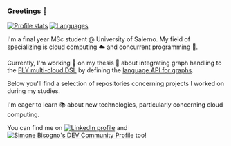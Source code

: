 ### Greetings :wave:

[![Profile stats](https://github-readme-stats.vercel.app/api/?username=bissim&layout=compact&hide_title=true&show_icons=true&theme=gotham)](#) [![Languages](https://github-readme-stats.vercel.app/api/top-langs/?username=bissim&layout=compact&show_icons=true&theme=gotham)](#)

I'm a final year MSc student @ University of Salerno. My field of specializing is cloud computing ☁️ and concurrent programming 🧵.

Currently, I'm working 🔭 on my thesis 📕 about integrating graph handling to the [FLY multi-cloud DSL](http://github.com/bissim/FLY-language) by defining the [language API for graphs](https://github.com/bissim/FLY-graph).

Below you'll find a selection of repositories concerning projects I worked on during my studies.

I'm eager to learn 📚 about new technologies, particularly concerning cloud computing.

You can find me on [![LinkedIn profile](https://img.shields.io/badge/linkedin-%230077B5.svg?&logo=linkedin&logoColor=white)](https://www.linkedin.com/in/bisim/) and [![Simone Bisogno's DEV Community Profile](https://d2fltix0v2e0sb.cloudfront.net/dev-badge.svg)](https://dev.to/bissim) too!

<!--
**bissim/bissim** is a ✨ _special_ ✨ repository because its `README.md` (this file) appears on your GitHub profile.

Here are some ideas to get you started:

- 🔭 I’m currently working on ...
- 🌱 I’m currently learning ...
- 👯 I’m looking to collaborate on ...
- 🤔 I’m looking for help with ...
- 💬 Ask me about ...
- 📫 How to reach me: ...
- 😄 Pronouns: ...
- ⚡ Fun fact: ...
-->
